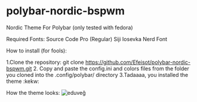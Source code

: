 # polybar-nordic-bspwm
Nordic Theme For Polybar (only tested with fedora)

Required Fonts:
Source Code Pro (Regular)
Siji
Iosevka Nerd Font

How to install (for fools):

1.Clone the repository:
git clone https://github.com/Efeisot/polybar-nordic-bspwm.git
2. Copy and paste the config.ini and colors files from the folder you cloned into the .config/polybar/ directory
3.Tadaaaa, you installed the theme :kekw:

How the theme looks:
![eduveğ](https://github.com/Efeisot/polybar-nordic-bspwm/assets/104940108/a2951ea8-8a1c-4e61-8464-8e4c1d207d34)

